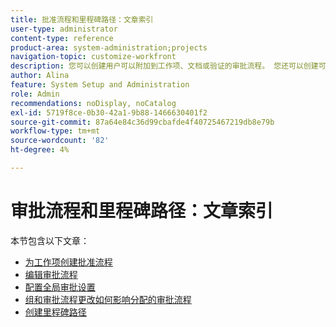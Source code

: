 ```yaml
---
title: 批准流程和里程碑路径：文章索引
user-type: administrator
content-type: reference
product-area: system-administration;projects
navigation-topic: customize-workfront
description: 您可以创建用户可以附加到工作项、文档或验证的审批流程。 您还可以创建可应用于系统中任何项目的里程碑路径。
author: Alina
feature: System Setup and Administration
role: Admin
recommendations: noDisplay, noCatalog
exl-id: 5719f8ce-0b30-42a1-9b88-1466630401f2
source-git-commit: 87a64e84c36d99cbafde4f40725467219db8e79b
workflow-type: tm+mt
source-wordcount: '82'
ht-degree: 4%

---
```


# 审批流程和里程碑路径：文章索引

<!--Audited: 08/2025-->

本节包含以下文章：

* [为工作项创建批准流程](../../../administration-and-setup/customize-workfront/configure-approval-milestone-processes/create-approval-processes.md)
* [编辑审批流程](../../../administration-and-setup/customize-workfront/configure-approval-milestone-processes/edit-an-approval-process.md)
* [配置全局审批设置](../../../administration-and-setup/customize-workfront/configure-approval-milestone-processes/establish-approval-settings.md)
* [组和审批流程更改如何影响分配的审批流程](../../../administration-and-setup/customize-workfront/configure-approval-milestone-processes/how-changes-affect-group-approvals.md)
* [创建里程碑路径](../../../administration-and-setup/customize-workfront/configure-approval-milestone-processes/create-milestone-path.md)
